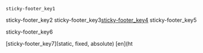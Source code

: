 ```ngMeta
sticky-footer_key1
```

sticky-footer_key2
sticky-footer_key3[sticky-footer_key4](http://abhishekgupta92.github.io/equality11)
sticky-footer_key5


sticky-footer_key6


  [sticky-footer_key7](static, fixed, absolute) [en](ht
